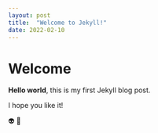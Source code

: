 ```yaml
---
layout: post
title:  "Welcome to Jekyll!"
date: 2022-02-10
---
```


# Welcome

**Hello world**, this is my first Jekyll blog post.

I hope you like it!

👽
🦁
